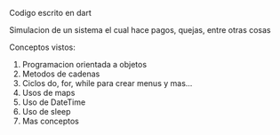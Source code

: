 
Codigo escrito en dart

Simulacion de un sistema el cual hace pagos, quejas, entre otras cosas

Conceptos vistos:

1. Programacion orientada a objetos
2. Metodos de cadenas
3. Ciclos do, for, while para crear menus y mas...
4. Usos de maps
5. Uso de DateTime
6. Uso de sleep
7. Mas conceptos
